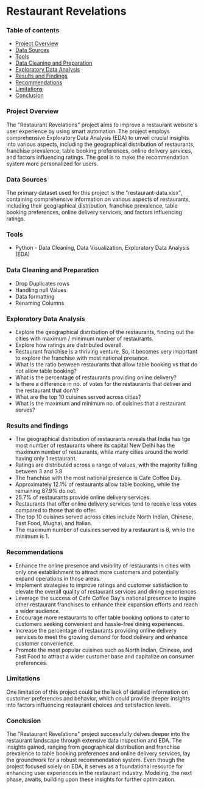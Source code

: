 # Restaurant Revelations


### Table of contents
   
   - [Project Overview](#project-overview)
   - [Data Sources](#data-sources)
   - [Tools](#tools)
   - [Data Cleaning and Preparation](#data-cleaning-and-preparation)
   - [Exploratory Data Analysis](#exploratory-data-analysis)
   - [Results and Findings](#results-and-findings)
   - [Recommendations](#recommendations)
   - [Limitations](#limitations)
   - [Conclusion](#conclusion)


### Project Overview

The "Restaurant Revelations" project aims to improve a restaurant website's user experience by using smart automation. The project employs comprehensive Exploratory Data Analysis (EDA) to unveil crucial insights into various aspects, including the geographical distribution of restaurants, franchise prevalence, table booking preferences, online delivery services, and factors influencing ratings. The goal is to make the recommendation system more personalized for users.


### Data Sources
   The primary dataset used for this project is the "restaurant-data.xlsx", containing comprehensive information on various aspects of restaurants, including their geographical distribution, franchise prevalence, table booking preferences, online delivery services, and factors influencing ratings.


### Tools
    
   - Python - Data Cleaning, Data Visualization, Exploratory Data Analysis (EDA)
   

### Data Cleaning and Preparation 
    
   - Drop Duplicates rows
   - Handling null Values
   - Data formatting
   - Renaming Columns


### Exploratory Data Analysis
- Explore the geographical distribution of the restaurants, finding out the cities with maximum / minimum number of restaurants.
- Explore how ratings are distributed overall.
- Restaurant franchise is a thriving venture. So, it becomes very important to explore the franchise with most national presence.
- What is the ratio between restaurants that allow table booking vs that do not allow table booking?
- What is the percentage of restaurants providing online delivery?
- Is there a difference in no. of votes for the restaurants that deliver and the restaurant that don’t?
- What are the top 10 cuisines served across cities?
- What is the maximum and minimum no. of cuisines that a restaurant serves?   


### Results and findings 

- The geographical distribution of restaurants reveals that India has tge most number of restaurants where its capital New Delhi has the maximum number of restaurants, while many cities around the world having only 1 restaurant.
- Ratings are distributed across a range of values, with the majority falling between 3 and 3.8.
- The franchise with the most national presence is Cafe Coffee Day.
- Approximately 12.1% of restaurants allow table booking, while the remaining 87.9% do not.
- 25.7% of restaurants provide online delivery services.
- Restaurants that offer online delivery services tend to receive less votes compared to those that do offer.
- The top 10 cuisines served across cities include North Indian, Chinese, Fast Food, Mughai, and Italian.
- The maximum number of cuisines served by a restaurant is 8, while the minimum is 1. 


### Recommendations 

- Enhance the online presence and visibility of restaurants in cities with only one establishment to attract more customers and potentially expand operations in those areas.
- Implement strategies to improve ratings and customer satisfaction to elevate the overall quality of restaurant services and dining experiences.
- Leverage the success of Cafe Coffee Day's national presence to inspire other restaurant franchises to enhance their expansion efforts and reach a wider audience.
- Encourage more restaurants to offer table booking options to cater to customers seeking convenient and hassle-free dining experiences.
- Increase the percentage of restaurants providing online delivery services to meet the growing demand for food delivery and enhance customer convenience.
- Promote the most popular cuisines such as North Indian, Chinese, and Fast Food to attract a wider customer base and capitalize on consumer preferences.


### Limitations

One limitation of this project could be the lack of detailed information on customer preferences and behavior, which could provide deeper insights into factors influencing restaurant choices and satisfaction levels.


### Conclusion 

The "Restaurant Revelations" project successfully delves deeper into the restaurant landscape through extensive data inspection and EDA. The insights gained, ranging from geographical distribution and franchise prevalence to table booking preferences and online delivery services, lay the groundwork for a robust recommendation system. Even though the project focused solely on EDA, it serves as a foundational resource for enhancing user experiences in the restaurant industry. Modeling, the next phase, awaits, building upon these insights for further optimization.


